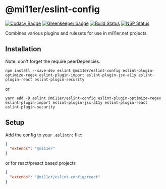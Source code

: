# @mi11er/eslint-config

[![Codacy Badge](https://api.codacy.com/project/badge/Grade/3f9bcb5d38f24b4983e8972f12941575)](https://app.codacy.com/app/mi11er/eslint-config?utm_source=github.com&utm_medium=referral&utm_content=mi11er-net/eslint-config&utm_campaign=badger)
[![Greenkeeper badge](https://badges.greenkeeper.io/mi11er-net/eslint-config.svg)](https://greenkeeper.io/)
[![Build Status](https://travis-ci.org/mi11er-net/eslint-config.svg?branch=master)](https://travis-ci.org/mi11er-net/eslint-config)
[![NSP Status](https://nodesecurity.io/orgs/mi11er/projects/8e377034-82a1-4a76-89fa-f30d1ef9a513/badge)](https://nodesecurity.io/orgs/mi11er/projects/8e377034-82a1-4a76-89fa-f30d1ef9a513)

Combines various plugins and rulesets for use in mi11er.net projects.

## Installation

Note: don't forget the require peerDepencies.

```shell
npm install --save-dev eslint @mi11er/eslint-config eslint-plugin-optimize-regex eslint-plugin-import eslint-plugin-jsx-a11y eslint-plugin-react eslint-plugin-security
```

or

```shell
yarn add -D eslint @mi11er/eslint-config eslint-plugin-optimize-regex eslint-plugin-import eslint-plugin-jsx-a11y eslint-plugin-react eslint-plugin-security
```

## Setup

Add the config to your `.eslintrc` file:

```json
{
  "extends": "@mi11er"
}
```

or for react/preact based projects

```json
{
  "extends": "@mi11er/eslint-config/react"
}
```
